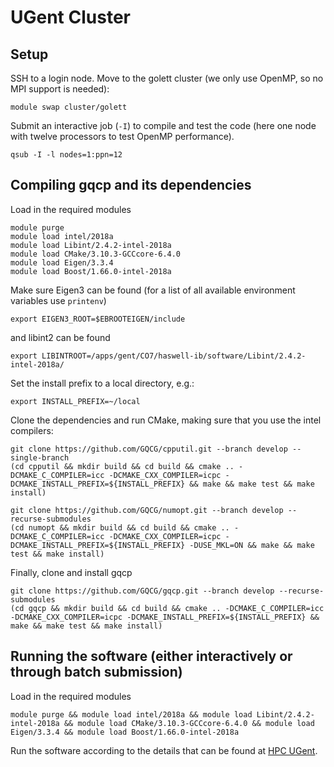 # UGent Cluster


## Setup

SSH to a login node. Move to the golett cluster (we only use OpenMP, so no MPI support is needed):
```
module swap cluster/golett
```

Submit an interactive job (`-I`) to compile and test the code (here one node with twelve processors to test OpenMP performance).
```
qsub -I -l nodes=1:ppn=12
```


## Compiling gqcp and its dependencies

Load in the required modules
```
module purge
module load intel/2018a
module load Libint/2.4.2-intel-2018a
module load CMake/3.10.3-GCCcore-6.4.0
module load Eigen/3.3.4
module load Boost/1.66.0-intel-2018a
```

Make sure Eigen3 can be found (for a list of all available environment variables use `printenv`)
```
export EIGEN3_ROOT=$EBROOTEIGEN/include
```
and libint2 can be found
```
export LIBINTROOT=/apps/gent/CO7/haswell-ib/software/Libint/2.4.2-intel-2018a/
```


Set the install prefix to a local directory, e.g.:
```
export INSTALL_PREFIX=~/local
```


Clone the dependencies and run CMake, making sure that you use the intel compilers:
```
git clone https://github.com/GQCG/cpputil.git --branch develop --single-branch
(cd cpputil && mkdir build && cd build && cmake .. -DCMAKE_C_COMPILER=icc -DCMAKE_CXX_COMPILER=icpc -DCMAKE_INSTALL_PREFIX=${INSTALL_PREFIX} && make && make test && make install)

git clone https://github.com/GQCG/numopt.git --branch develop --recurse-submodules
(cd numopt && mkdir build && cd build && cmake .. -DCMAKE_C_COMPILER=icc -DCMAKE_CXX_COMPILER=icpc -DCMAKE_INSTALL_PREFIX=${INSTALL_PREFIX} -DUSE_MKL=ON && make && make test && make install)
```


Finally, clone and install gqcp
```
git clone https://github.com/GQCG/gqcp.git --branch develop --recurse-submodules
(cd gqcp && mkdir build && cd build && cmake .. -DCMAKE_C_COMPILER=icc -DCMAKE_CXX_COMPILER=icpc -DCMAKE_INSTALL_PREFIX=${INSTALL_PREFIX} && make && make test && make install)
```

## Running the software (either interactively or through batch submission)

Load in the required modules
```
module purge && module load intel/2018a && module load Libint/2.4.2-intel-2018a && module load CMake/3.10.3-GCCcore-6.4.0 && module load Eigen/3.3.4 && module load Boost/1.66.0-intel-2018a
```

Run the software according to the details that can be found at [HPC UGent](https://www.ugent.be/hpc/en/support/documentation.htm). 

